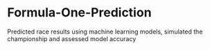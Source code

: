 # Formula-One-Prediction
Predicted race results using machine learning models, simulated the championship and assessed model accuracy
